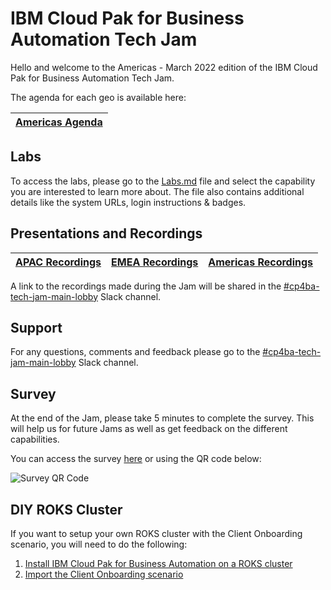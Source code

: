 # IBM Cloud Pak for Business Automation Tech Jam


Hello and welcome to the Americas - March 2022 edition of the IBM Cloud Pak for Business Automation Tech Jam. 

The agenda for each geo is available here:

| [Americas Agenda](/Presentations%20&%20Recordings/Americas/March%202022/%5BCP4BA%20Tech%20Jam%202022.03.08%5D%20Americas%20Agenda.pdf) |
------------------------------------------------------------ |

## Labs

To access the labs, please go to the [Labs.md](/Labs.md) file and select the capability you are interested to learn more about. The file also contains additional details like the system URLs, login instructions & badges.

## Presentations and Recordings

| [APAC Recordings](https://github.com/IBM/cp4ba-tech-jam/blob/main/Presentations%20%26%20Recordings/APAC/November%202021) | [EMEA Recordings](https://github.com/IBM/cp4ba-tech-jam/blob/main/Presentations%20%26%20Recordings/EMEA/November%202021) | [Americas Recordings](https://github.com/IBM/cp4ba-tech-jam/blob/main/Presentations%20%26%20Recordings/Americas/November%202021) |
| ------------------------------------------------------------ | ------------------------------------------------------------ | ------------------------------------------------------------ |

A link to the recordings made during the Jam will be shared in the [#cp4ba-tech-jam-main-lobby](https://ibm-cloudpak-partners.slack.com/archives/C0354GE09BR) Slack channel.

## Support

For any questions, comments and feedback please go to the [#cp4ba-tech-jam-main-lobby](https://ibm-cloudpak-partners.slack.com/archives/C0354GE09BR) Slack channel.

## Survey

At the end of the Jam, please take 5 minutes to complete the survey. This will help us for future Jams as well as get feedback on the different capabilities.

You can access the survey [here](https://www.surveymonkey.com/r/CP4BATechJam2022) or using the QR code below:

![Survey QR Code](survery-qrcode.png)

## DIY ROKS Cluster

If you want to setup your own ROKS cluster with the Client Onboarding scenario, you will need to do the following:

1. [Install IBM Cloud Pak for Business Automation on a ROKS cluster](https://github.com/IBM/cp4ba-rapid-deployment)
2. [Import the Client Onboarding scenario](https://github.com/IBM/cp4ba-client-onboarding-scenario)

